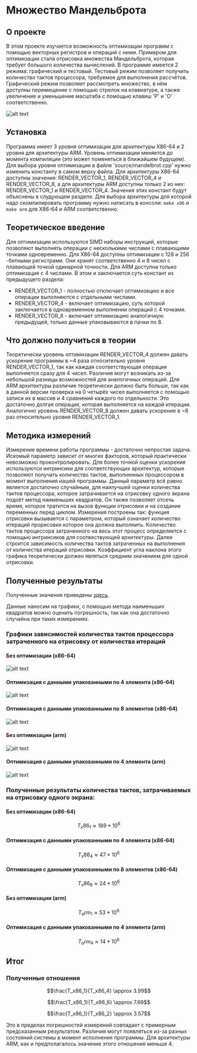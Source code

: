 # Множество Мандельброта

## О проекте

В этом проекте изучается возможность оптимизации программ с помощью векторных регистров и операций с ними. Примером для оптимизации стала отрисовка множества Мандельброта, которая требует большого количества вычислений. В программе имеется 2 режима: графический и тестовый. Тестовый режим позволяет получить количество тактов процессора, требуемое для выполнения рассчётов. Графический режим позволяет рассмотреть множество, в нём доступны перемещение с помощью стрелок на клавиатуре, а также увеличение и уменьшение масштаба с помощью клавиш 'P' и 'O' соответственно.

![alt text](https://raw.githubusercontent.com/artemneskorodov/Mandelbrot/92f25651bbb628be3c7a50d1f02e83691fed3ff5/graphics.png)

## Установка

Программа имеет 3 уровня оптимизации для архитектуры X86-64 и 2 уровня для архитектуры ARM. Уровень оптимизации меняется до момента компиляции (это может поменяться в ближайшем будущем). Для выбора уровня оптимизации в файле 'source/mandelbrot.cpp' нужно изменить константу в самом верху файла. Для архитектуры X86-64 доступны значения: RENDER_VECTOR_1, RENDER_VECTOR_4 и RENDER_VECTOR_8, а для архитектуры ARM доступны только 2 из них: RENDER_VECTOR_1 и RENDER_VECTOR_4. Значения этих констант будут объяснены в слудующем разделе. Для выбора архитектуры для которой надо скомпилировать программу нужно написать в консоли: ```make x86``` и ```make arm``` для X86-64 и ARM соответственно.

## Теоретическое введение

Для оптимизации используются SIMD наборы инструкций, которые позволяют выполнять операции с несколькими числами с плавающими точками одновременно. Для X86-64 доступны оптимизации с 128 и 256 -битными регистрами. Они хранят соответственно 4 и 8 чисел с плавающей точкой одинарной точности. Для ARM доступна только оптимизация с 4 числами. В этом и заключается суть констант из предыдущего раздела:
- RENDER_VECTOR_1 - полностью отключает оптимизацию и все операции выполняются с отдельными числами.
- RENDER_VECTOR_4 - включает оптимизацию, суть которой заключается в одновременном выполнении операций с 4 точками.
- RENDER_VECTOR_8 - включает оптимизацию аналогичную предыдущей, только данные упаковываются в пачки по 8.

## Что должно получиться в теории

Теоретически уровень оптимизации RENDER_VECTOR_4 должен давать ускорение программы в ~4 раза относительно уровня RENDER_VECTOR_1, так как каждая соответствующая операция выполняется сразу для 4 чисел. Различия могут возникать из-за небольшой разницы возможностей для аналогичных операций. Для ARM архитектуры различие теоретически должно быть больше, так как в данной версии проверка на 0 четырёх чисел выполняется с помощью записи их в массив и 4 сравнений каждого по отдельности. Это достаточно долгая операция, которая выполняется на каждой итерации.
Аналогично уровень RENDER_VECTOR_8 должен давать ускорение в ~8 раз относительно уровня RENDER_VECTOR_1.

## Методика измерений

Измерение времени работы программы - достаточно непростая задача. Искомый параметр зависит от многих факторов, который практически невозможно проконтролировать. Для более точной оценки ускорения используются интринсики для соответствующих архитектур, которые позволяют получать количество тактов, выполненных процессором в момент выполнения нашей программы. Данный параметр всё равно является достаточно случайным, для наилучшей оценки количества тактов процессора, которое затрачивается на отрисовку одного экрана подоёт метод наименьших квадратов. Он также позволяет отсечь время, которое тратится на вызов функции отрисовки и на создание переменных перед циклом.
Измерения построены так: функция отрисовки вызывается с параметром, который означает количество итераций прорисовки которое она должна выполнить. Количество тактов процессора затраченного на весь этот процесс определяется с помощью интринсиков для соотвествующей архитектуры. Далее строится зависимость количества тактов затраченных на выполнения от количества итераций отрисовки. Коэффициент угла наклона этого графика теоретически должен являться средним значением для одной отрисовки.

## Полученные результаты

Полученные значения приведены [здесь](/values.md).

Данные наносим на графики, с помощью метода наименьших квадратов можно оценить погрешность, так как она достаточно случайна при таких измерениях.

### Графики зависимостей количества тактов процессора затраченного на отрисовку от количества итераций

#### Без оптимизации (x86-64)

![alt text](https://raw.githubusercontent.com/artemneskorodov/Mandelbrot/92f25651bbb628be3c7a50d1f02e83691fed3ff5/x86_opt1.png)

#### Оптимизация с данными упакованными по 4 элемента (x86-64)

![alt text](https://raw.githubusercontent.com/artemneskorodov/Mandelbrot/92f25651bbb628be3c7a50d1f02e83691fed3ff5/x86_opt4.png)

#### Оптимизация с данными упакованными по 8 элементов (x86-64)

![alt text](https://raw.githubusercontent.com/artemneskorodov/Mandelbrot/92f25651bbb628be3c7a50d1f02e83691fed3ff5/x86_opt8.png)

#### Без оптимизации (arm)

![alt text](https://raw.githubusercontent.com/artemneskorodov/Mandelbrot/92f25651bbb628be3c7a50d1f02e83691fed3ff5/arm_opt1.png)

#### Оптимизация с данными упакованными по 4 элемента (arm)

![alt text](https://raw.githubusercontent.com/artemneskorodov/Mandelbrot/92f25651bbb628be3c7a50d1f02e83691fed3ff5/arm_opt4.png)

### Полученные результаты количества тактов, затрачиваемых на отрисовку одного экрана:

#### Без оптимизации (x86-64)

```math
T_x86_1 \approx 189 * 10^6
```

#### Оптимизация с данными упакованными по 4 элемента (x86-64)

```math
T_x86_4 \approx 47 * 10^6
```

#### Оптимизация с данными упакованными по 8 элементов (x86-64)

```math
T_x86_8 \approx 24 * 10^6
```

#### Без оптимизации (arm)

```math
T_arm_1 \approx 53 * 10^6
```

#### Оптимизация с данными упакованными по 4 элемента (arm)

```math
T_arm_4 \approx 14 * 10^6
```


## Итог
### Полученные отношения

```math
\frac{T_x86_1}{T_x86_4} \approx 3.99
```

```math
\frac{T_x86_1}{T_x86_8} \approx 7.69
```

```math
\frac{T_x86_1}{T_x86_2} \approx 3.57
```
Это в пределах погрешностей измерений совпадает с примерным предсказанным результатом. Различия могут появляться из-за разных состояний системы в момент исполнения программы. Для архитектуры ARM, как и предполагалось значение этого отношения меньше 4.


